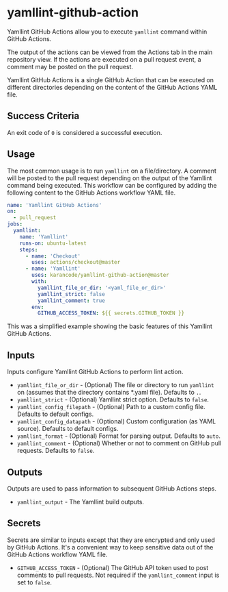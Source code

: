 # yamllint-github-action

Yamllint GitHub Actions allow you to execute `yamllint` command within GitHub Actions.

The output of the actions can be viewed from the Actions tab in the main repository view. If the actions are executed on a pull request event, a comment may be posted on the pull request.

Yamllint GitHub Actions is a single GitHub Action that can be executed on different directories depending on the content of the GitHub Actions YAML file.

## Success Criteria

An exit code of `0` is considered a successful execution.

## Usage

The most common usage is to run `yamllint` on a file/directory. A comment will be posted to the pull request depending on the output of the Yamllint command being executed. This workflow can be configured by adding the following content to the GitHub Actions workflow YAML file.

```yaml
name: 'Yamllint GitHub Actions'
on:
  - pull_request
jobs:
  yamllint:
    name: 'Yamllint'
    runs-on: ubuntu-latest
    steps:
      - name: 'Checkout'
        uses: actions/checkout@master
      - name: 'Yamllint'
        uses: karancode/yamllint-github-action@master
        with:
          yamllint_file_or_dir: '<yaml_file_or_dir>'
          yamllint_strict: false
          yamllint_comment: true
        env:
          GITHUB_ACCESS_TOKEN: ${{ secrets.GITHUB_TOKEN }}
```

This was a simplified example showing the basic features of this Yamllint GitHub Actions.

## Inputs

Inputs configure Yamllint GitHub Actions to perform lint action.

* `yamllint_file_or_dir` - (Optional) The file or directory to run `yamllint` on (assumes that the directory contains *.yaml file). Defaults to `.`.
* `yamllint_strict` - (Optional) Yamllint strict option. Defaults to `false`.
* `yamllint_config_filepath` - (Optional) Path to a custom config file. Defaults to default configs.
* `yamllint_config_datapath` - (Optional) Custom configuration (as YAML source). Defaults to default configs.
* `yamllint_format` - (Optional) Format for parsing output. Defaults to `auto`.
* `yamllint_comment` - (Optional) Whether or not to comment on GitHub pull requests. Defaults to `false`.

## Outputs

Outputs are used to pass information to subsequent GitHub Actions steps.

* `yamllint_output` - The Yamllint build outputs.

## Secrets

Secrets are similar to inputs except that they are encrypted and only used by GitHub Actions. It's a convenient way to keep sensitive data out of the GitHub Actions workflow YAML file.

* `GITHUB_ACCESS_TOKEN` - (Optional) The GitHub API token used to post comments to pull requests. Not required if the `yamllint_comment` input is set to `false`.
